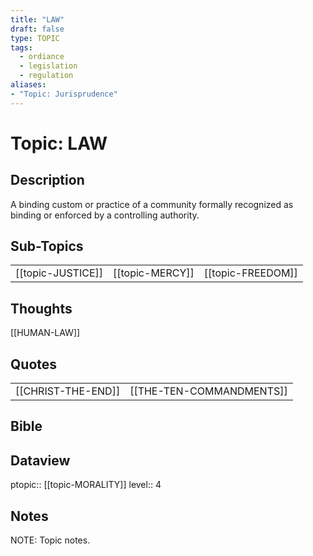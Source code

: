 ```yaml
---
title: "LAW"
draft: false
type: TOPIC
tags:
  - ordiance
  - legislation
  - regulation
aliases:
- "Topic: Jurisprudence"
---
```

# Topic: LAW
## Description
A binding custom or practice of a community formally recognized as binding or enforced by a controlling authority.

## Sub-Topics
|     |     |     |
| --- | --- | --- |
| [[topic-JUSTICE]] | [[topic-MERCY]] | [[topic-FREEDOM]] |

## Thoughts 
[[HUMAN-LAW]]

## Quotes
|     |     |
| --- | --- |
| [[CHRIST-THE-END]] | [[THE-TEN-COMMANDMENTS]] |

## Bible


## Dataview
ptopic:: [[topic-MORALITY]]
level:: 4

## Notes
NOTE: Topic notes.